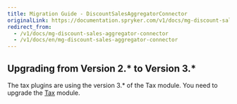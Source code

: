 ```yaml
---
title: Migration Guide - DiscountSalesAggregatorConnector
originalLink: https://documentation.spryker.com/v1/docs/mg-discount-sales-aggregator-connector
redirect_from:
  - /v1/docs/mg-discount-sales-aggregator-connector
  - /v1/docs/en/mg-discount-sales-aggregator-connector
---
```


## Upgrading from Version 2.* to Version 3.*
The tax plugins are using the version 3.* of the Tax module. You need to upgrade the [Tax](/docs/scos/dev/migration-and-integration/201811.0/module-migration-guides/migration-guide-tax.html) module.
